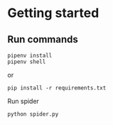 # Getting started

## Run commands

```
pipenv install
pipenv shell
```
or 

```
pip install -r requirements.txt
```

Run spider

```
python spider.py
```
